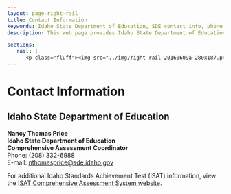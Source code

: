 ```yaml
---
layout: page-right-rail
title: Contact Information
keywords: Idaho State Department of Education, SDE contact info, phone number, e-mail
description: This web page provides Idaho State Department of Education (SDE) contact information.

sections:
   rail: |
      <p class="fluff"><img src="../img/right-rail-20160609a-280x187.png" /></p>
---
```


# Contact Information

## Idaho State Department of Education

**Nancy Thomas Price<br />
Idaho State Department of Education<br />
Comprehensive Assessment Coordinator**<br />
Phone: (208) 332-6988<br />
E-mail: <a href="mailto:nthomasprice@sde.idaho.gov ">nthomasprice@sde.idaho.gov </a>


For additional Idaho Standards Achievement Test (ISAT) information, view the [ISAT Comprehensive Assessment System website](http://sde.idaho.gov/assessment/isat-cas/).
